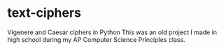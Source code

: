 # text-ciphers
 Vigenere and Caesar ciphers in Python
 This was an old project I made in high school during my AP Computer Science Principles class. 
